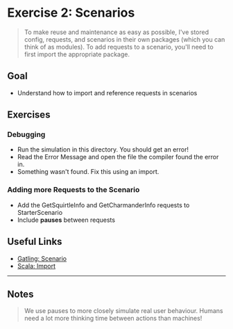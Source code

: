 # Exercise 2: Scenarios
> To make reuse and maintenance as easy as possible, I've stored config, requests, and scenarios in their own packages (which you can think of as modules). To add requests to a scenario, you'll need to first  import the appropriate package.


## Goal
- Understand how to import and reference requests in scenarios

## Exercises
### Debugging 
- Run the simulation in this directory. You should get an error! 
- Read the Error Message and open the file the compiler found the error in.
- Something wasn't found. Fix this using an import. 
### Adding more Requests to the Scenario
- Add the GetSquirtleInfo and GetCharmanderInfo requests to StarterScenario
- Include **pauses** between requests

## Useful Links
- [Gatling: Scenario](https://gatling.io/docs/current/general/scenario/)
- [Scala: Import](https://docs.scala-lang.org/tour/packages-and-imports.html)

---
## Notes
> We use pauses to more closely simulate real user behaviour. Humans need a lot more thinking time between actions than machines!